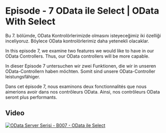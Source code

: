 # Episode - 7 OData ile Select | OData With Select

Bu 7. bölümde, OData Kontrolörlerimizde olmasını isteyeceğimiz iki özelliği inceliyoruz. Böylece OData kontrolörlerimiz daha yetenekli olacaklar.

In this episode 7, we examine two features we would like to have in our OData Controllers. Thus, our OData controllers will be more capable.

In dieser Episode 7 untersuchen wir zwei Funktionen, die wir in unseren OData-Controllern haben möchten. Somit sind unsere OData-Controller leistungsfähiger.

Dans cet épisode 7, nous examinons deux fonctionnalités que nous aimerions avoir dans nos contrôleurs OData. Ainsi, nos contrôleurs OData seront plus performants.

## Video  

[![OData Server Serisi - B007 - OData ile Select](https://i.ytimg.com/vi_webp/H2o2YvXvD78/maxresdefault.webp)](http://www.youtube.com/watch?v=H2o2YvXvD78)
